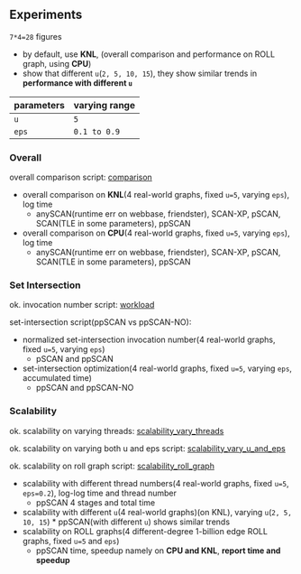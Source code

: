 ## Experiments

`7*4=28` figures

* by default, use **KNL**, (overall comparison and performance on ROLL graph, using **CPU**)
* show that different `u`(`2, 5, 10, 15`), they show similar trends in **performance with different `u`**

parameters | varying range
--- | ---
`u` | `5`
`eps` | `0.1 to 0.9`

### Overall

overall comparison script: [comparison](comparison)

* overall comparison on **KNL**(4 real-world graphs, fixed `u=5`, varying `eps`), log time
  * anySCAN(runtime err on webbase, friendster), SCAN-XP, pSCAN, SCAN(TLE in some parameters), ppSCAN
* overall comparison on **CPU**(4 real-world graphs, fixed `u=5`, varying `eps`), log time
  * anySCAN(runtime err on webbase, friendster), SCAN-XP, pSCAN, SCAN(TLE in some parameters), ppSCAN

### Set Intersection 

ok. invocation number script: [workload](workload)

set-intersection script(ppSCAN vs ppSCAN-NO): 

* normalized set-intersection invocation number(4 real-world graphs, fixed `u=5`, varying `eps`)
  * pSCAN and ppSCAN
* set-intersection optimization(4 real-world graphs, fixed `u=5`, varying `eps`, accumulated time)
  * ppSCAN and ppSCAN-NO

### Scalability

ok. scalability on varying threads: [scalability_vary_threads](scalability_vary_threads)

ok. scalability on varying both u and eps script: [scalability_vary_u_and_eps](scalability_vary_u_and_eps)

ok. scalability on roll graph script: [scalability_roll_graph](scalability_roll_graph)


* scalability with different thread numbers(4 real-world graphs, fixed `u=5`, `eps=0.2`), log-log time and thread number
  * ppSCAN 4 stages and total time
* scalability with different `u`(4 real-world graphs)(on KNL), varying `u`(`2, 5, 10, 15`)
      * ppSCAN(with different `u`) shows similar trends
* scalability on ROLL graphs(4 different-degree 1-billion edge ROLL graphs, fixed `u=5` and `eps`)
  * ppSCAN time, speedup namely on **CPU and KNL**, **report time and speedup**
